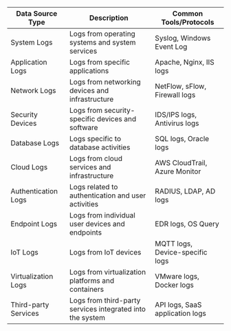| Data Source Type       | Description                                             | Common Tools/Protocols         |
|-------------------|---------------------------------------------------------|--------------------------------|
| System Logs       | Logs from operating systems and system services         | Syslog, Windows Event Log      |
| Application Logs  | Logs from specific applications                         | Apache, Nginx, IIS logs        |
| Network Logs      | Logs from networking devices and infrastructure         | NetFlow, sFlow, Firewall logs  |
| Security Devices  | Logs from security-specific devices and software        | IDS/IPS logs, Antivirus logs   |
| Database Logs     | Logs specific to database activities                    | SQL logs, Oracle logs          |
| Cloud Logs        | Logs from cloud services and infrastructure             | AWS CloudTrail, Azure Monitor  |
| Authentication Logs| Logs related to authentication and user activities      | RADIUS, LDAP, AD logs          |
| Endpoint Logs     | Logs from individual user devices and endpoints         | EDR logs, OS Query             |
| IoT Logs          | Logs from IoT devices                                   | MQTT logs, Device-specific logs|
| Virtualization Logs| Logs from virtualization platforms and containers       | VMware logs, Docker logs       |
| Third-party Services| Logs from third-party services integrated into the system| API logs, SaaS application logs|
